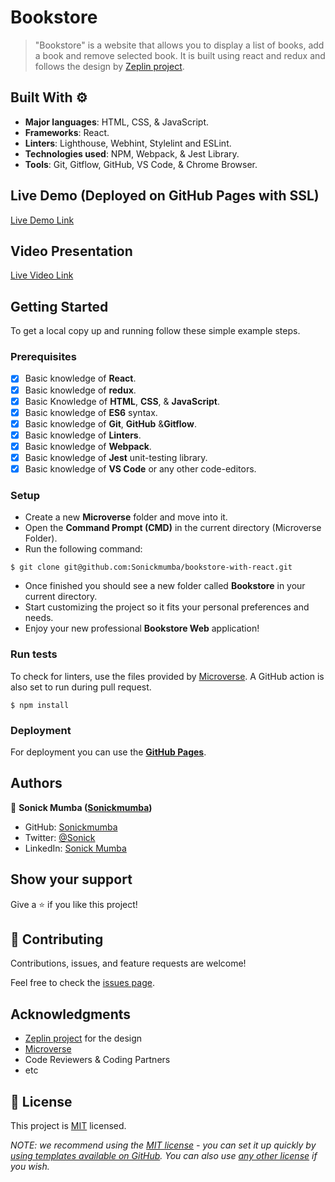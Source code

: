 # Bookstore

> "Bookstore" is a website that allows you to display a list of books, add a book and remove selected book. It is built using react and redux and follows the design by [Zeplin project](https://app.zeplin.io/project/5b35a9e13227086040f8eb75/screen/5b695e29bb8c844f118f9378).
## Built With ⚙️

- **Major languages**: HTML, CSS, & JavaScript.
- **Frameworks**: React.
- **Linters**: Lighthouse, Webhint, Stylelint and ESLint.
- **Technologies used**: NPM, Webpack, & Jest Library.
- **Tools**: Git, Gitflow, GitHub, VS Code, & Chrome Browser.

## Live Demo (Deployed on GitHub Pages with SSL)

[Live Demo Link]()

## Video Presentation

[Live Video Link]()

## Getting Started

To get a local copy up and running follow these simple example steps.

### Prerequisites

- [x] Basic knowledge of **React**.
- [x] Basic knowledge of **redux**.
- [x] Basic Knowledge of **HTML**, **CSS**, & **JavaScript**.
- [x] Basic knowledge of **ES6** syntax.
- [x] Basic knowledge of **Git**, **GitHub** &**Gitflow**.
- [x] Basic knowledge of **Linters**.
- [x] Basic knowledge of **Webpack**.
- [x] Basic knowledge of **Jest** unit-testing library.
- [x] Basic knowledge of **VS Code** or any other code-editors.

### Setup

- Create a new **Microverse** folder and move into it.
- Open the **Command Prompt (CMD)** in the current directory (Microverse Folder).
- Run the following command:

```
$ git clone git@github.com:Sonickmumba/bookstore-with-react.git
```

- Once finished you should see a new folder called **Bookstore** in your current directory.
- Start customizing the project so it fits your personal preferences and needs.
- Enjoy your new professional **Bookstore Web** application!

### Run tests

To check for linters, use the files provided by [Microverse](https://github.com/microverseinc/linters-config). A GitHub action is also set to run during pull request.

```
$ npm install
```

### Deployment

For deployment you can use the **[GitHub Pages](https://pages.github.com/)**.

## Authors

👤 **Sonick Mumba ([Sonickmumba](https://github.com/Sonickmumba))**

- GitHub: [Sonickmumba](https://github.com/Sonickmumba)
- Twitter: [@Sonick](https://twitter.com/MumbaSonick)
- LinkedIn: [Sonick Mumba](https://www.linkedin.com/in/sonick-m-301557a2/)
## Show your support

Give a ⭐️ if you like this project!

## 🤝 Contributing

Contributions, issues, and feature requests are welcome!

Feel free to check the [issues page](../../issues/).

## Acknowledgments
- [Zeplin project](https://app.zeplin.io/project/5b35a9e13227086040f8eb75/screen/5b695e29bb8c844f118f9378) for the design
- [Microverse](https://www.microverse.org/)
- Code Reviewers & Coding Partners
- etc

## 📝 License

This project is [MIT](./LICENSE) licensed.

_NOTE: we recommend using the [MIT license](https://choosealicense.com/licenses/mit/) - you can set it up quickly by [using templates available on GitHub](https://docs.github.com/en/communities/setting-up-your-project-for-healthy-contributions/adding-a-license-to-a-repository). You can also use [any other license](https://choosealicense.com/licenses/) if you wish._